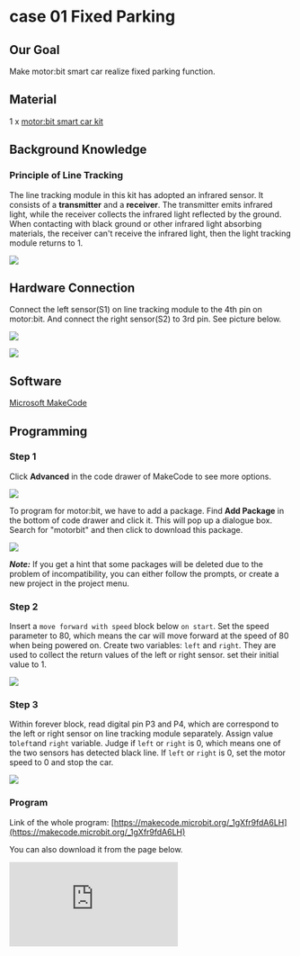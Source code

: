 ﻿# case 01 Fixed Parking

## Our Goal

 Make motor:bit smart car realize fixed parking function.


## Material

 1 x [motor:bit smart car kit](https://www.elecfreaks.com/motor-bit-acrylic-smart-car-kit.html)

## Background Knowledge

### Principle of Line Tracking

 The line tracking module in this kit has adopted an infrared sensor. It consists of a **transmitter** and a **receiver**. The transmitter emits infrared light, while the receiver collects the infrared light reflected by the ground.
 When contacting with black ground or other infrared light absorbing materials, the receiver can't receive the infrared light, then the light tracking module returns to 1.

![](https://wiki-media-ef.oss-cn-hongkong.aliyuncs.com//images/uPsoeBB.jpg)


## Hardware Connection


Connect the left sensor(S1) on line tracking module to the 4th pin on motor:bit.
And connect the right sensor(S2) to 3rd pin. See picture below.

![](https://wiki-media-ef.oss-cn-hongkong.aliyuncs.com//images/BOpsVvF.jpg)

![](https://wiki-media-ef.oss-cn-hongkong.aliyuncs.com//images/kzPngGo.jpg)

## Software

[Microsoft MakeCode](https://makecode.microbit.org/#)

## Programming

### Step 1
Click **Advanced** in the code drawer of MakeCode to see more options.

![](https://wiki-media-ef.oss-cn-hongkong.aliyuncs.com//images/LjMR5IU.png)

To program for motor:bit, we have to add a package. Find **Add Package** in the bottom of code drawer and click it. This will pop up a dialogue box. Search for "motorbit" and then click to download this package.

![](https://wiki-media-ef.oss-cn-hongkong.aliyuncs.com//images/XDlSfIS.png)

***Note:*** If you get a hint that some packages will be deleted due to the problem of incompatibility, you can either follow the prompts, or create a new project in the project menu.

### Step 2

 Insert a `move forward with speed` block below `on start`. Set the speed parameter to 80, which means the car will move forward at the speed of 80 when being powered on.
 Create two variables: `left` and `right`. They are used to collect the return values of the left or right sensor. set their initial value to 1.

![](https://wiki-media-ef.oss-cn-hongkong.aliyuncs.com//images/tYJS1aY.png)

### Step 3

 Within forever block, read digital pin P3 and P4, which are correspond to the left or right sensor on line tracking module separately.
 Assign value to`left`and `right` variable.
 Judge if `left` or `right` is 0, which means one of the two sensors has detected black line.
 If `left` or `right` is 0, set the motor speed to 0 and stop the car.

![](https://wiki-media-ef.oss-cn-hongkong.aliyuncs.com//images/p2WuniN.png)

### Program

Link of the whole program: [https://makecode.microbit.org/_1gXfr9fdA6LH](https://makecode.microbit.org/_1gXfr9fdA6LH)

You can also download it from the page below.

<div
    style={{
        position: 'relative',
        paddingBottom: '60%',
        overflow: 'hidden',
    }}
>
    <iframe
        src="https://makecode.microbit.org/_1gXfr9fdA6LH"
        frameborder="0"
        sandbox="allow-popups allow-forms allow-scripts allow-same-origin"
        style={{
            position: 'absolute',
            width: '100%',
            height: '100%',
        }}
    />
</div>


***Note:*** Due to the effect of inertia, the car will rush out a certain distance before stop when a black line is detected.


## Result

 Once powered on, the car moves forward at the speed of 80. When a black line is detected by the line tracking module, the car stops immediately.


## Think

 Create more black lines to allow the car complete fixed turning and slow down speed. How can we program?


## FAQ



## Relative Readings

